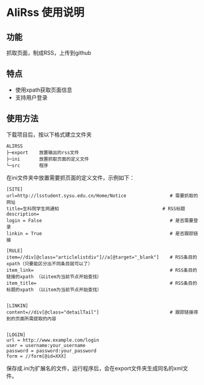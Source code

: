 # AliRss 使用说明

## 功能

抓取页面，制成RSS，上传到github

## 特点

* 使用xpath获取页面信息
* 支持用户登录

## 使用方法
下载项目后，按以下格式建立文件夹

    ALIRSS
    ├─export    放置输出的rss文件
    ├─ini       放置抓取页面的定义文件
    └─src       程序

在ini文件夹中放置需要抓页面的定义文件，示例如下：

    [SITE]
    url=http://lsstudent.sysu.edu.cn/Home/Notice                # 需要抓取的网址
    title=生科院学生网通知                                      # RSS标题
    description=
    login = False                                               # 是否需要登录
    linkin = True                                               # 是否跟踪链接

    [RULE]
    item=//div[@class="articlelistdiv"]//a[@target="_blank"]    # RSS条目的xpath（只要能区分出不同条目就可以了）
    item_link=                                                  # RSS条目的链接的xpath （以item为当前节点开始查找）
    item_title=                                                 # RSS条目的标题的xpath （以item为当前节点开始查找）


    [LINKIN]
    content=//div[@class="detailTail"]                          # 跟踪链接得到的页面所需提取的内容


    [LOGIN]
    url = http://www.example.com/login
    user = username:your_username
    password = password:your_password
    form = //form[@id=XXX]

保存成.ini为扩展名的文件，运行程序后，会在export文件夹生成同名的xml文件。

